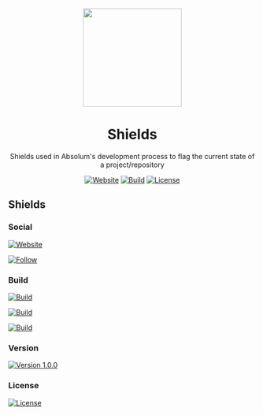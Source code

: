 <p align="center"><a href="https://github.com/absolum1"
target="_blank"><br><img width="200" src="https://absolum.nl/assets/images/absolum-min-1014x789.png"></a></p>


<h1 align="center">Shields</h1>


<p align="center">Shields used in Absolum's development process to flag the current state of a project/repository</p>


<p align="center"> 
<a href="https://absolum.nl"><img src="https://img.shields.io/badge/website-absolum.nl-lightgrey.svg" alt="Website"></a>
<a href="https://github.com/absolum1"><img src="https://img.shields.io/badge/build-success-lightgrey.svg" alt="Build"></a>
<a href="https://absolum.nl/mitlicense"><img src="https://img.shields.io/badge/license-MIT-lightgrey.svg" alt="License"></a>
</p>


## Shields

### Social
<a href="https://absolum.nl"><img src="https://img.shields.io/badge/website-absolum.nl-lightgrey.svg" alt="Website"></a>

<a href="https://absolum.nl"><img src="https://img.shields.io/github/followers/absolum1.svg?label=follow&style=social" alt="Follow"></a>


### Build
<a href="https://github.com/absolum1"><img src="https://img.shields.io/badge/build-success-lightgrey.svg" alt="Build"></a>

<a href="https://github.com/absolum1"><img src="https://img.shields.io/badge/build-passing-lightgrey.svg" alt="Build"></a>

<a href="https://github.com/absolum1"><img src="https://img.shields.io/badge/build-failing-lightgrey.svg" alt="Build"></a>

### Version
<a href="https://github.com/absolum1"><img src="https://img.shields.io/badge/version-1.0.0-lightgrey.svg" alt="Version 1.0.0"></a>

### License
<a href="https://absolum.nl/mitlicense"><img src="https://img.shields.io/badge/license-MIT-lightgrey.svg" alt="License"></a>
